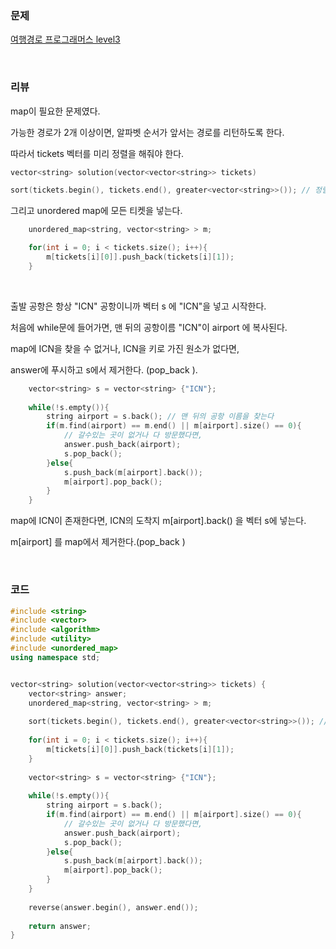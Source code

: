 ### 문제

[여행경로 프로그래머스 level3](https://programmers.co.kr/learn/courses/30/lessons/43164)

</br>

### 리뷰

map이 필요한 문제였다. 

가능한 경로가 2개 이상이면, 알파벳 순서가 앞서는 경로를 리턴하도록 한다. 

따라서 tickets 벡터를 미리 정렬을 해줘야 한다. 

```c++
vector<string> solution(vector<vector<string>> tickets)

sort(tickets.begin(), tickets.end(), greater<vector<string>>()); // 정렬 

```

그리고 unordered map에 모든 티켓을 넣는다. 

```c++
    unordered_map<string, vector<string> > m;

    for(int i = 0; i < tickets.size(); i++){
    	m[tickets[i][0]].push_back(tickets[i][1]);
	}
```

</br>

출발 공항은 항상 "ICN" 공항이니까 벡터 s 에 "ICN"을 넣고 시작한다. 

처음에 while문에 들어가면, 맨 뒤의 공항이름 "ICN"이 airport 에 복사된다. 

map에 ICN을 찾을 수 없거나, ICN을 키로 가진 원소가 없다면, 

answer에 푸시하고  s에서 제거한다. (pop_back ).

```c++
	vector<string> s = vector<string> {"ICN"}; 
    
    while(!s.empty()){
    	string airport = s.back(); // 맨 뒤의 공항 이름을 찾는다 
    	if(m.find(airport) == m.end() || m[airport].size() == 0){
			// 갈수있는 곳이 없거나 다 방문했다면,  
    		answer.push_back(airport);
    		s.pop_back();
		}else{
			s.push_back(m[airport].back());
			m[airport].pop_back();
		}
	}
```

map에 ICN이 존재한다면, ICN의 도착지 m[airport].back() 을 벡터 s에 넣는다. 

m[airport] 를 map에서 제거한다.(pop_back )

</br>

### 코드 

```c++
#include <string>
#include <vector>
#include <algorithm>
#include <utility> 
#include <unordered_map>
using namespace std;


vector<string> solution(vector<vector<string>> tickets) {
    vector<string> answer;
    unordered_map<string, vector<string> > m;
    
    sort(tickets.begin(), tickets.end(), greater<vector<string>>()); // 정렬  
    
    for(int i = 0; i < tickets.size(); i++){
    	m[tickets[i][0]].push_back(tickets[i][1]);
	}
	
	vector<string> s = vector<string> {"ICN"}; 
    
    while(!s.empty()){
    	string airport = s.back();
    	if(m.find(airport) == m.end() || m[airport].size() == 0){
			// 갈수있는 곳이 없거나 다 방문했다면,  
    		answer.push_back(airport);
    		s.pop_back();
		}else{
			s.push_back(m[airport].back());
			m[airport].pop_back();
		}
	}
	
	reverse(answer.begin(), answer.end());
    
    return answer;
}
 
```

</br>


